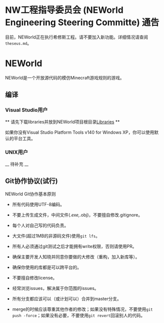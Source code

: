 # NW工程指导委员会 (NEWorld Engineering Steering Committe) 通告

目前，NEWorld正在执行希修斯工程。请不要加入新功能。详细情况请查阅`theseus.md`。

# NEWorld

NEWorld是一个开放源代码的模仿Minecraft游戏规则的游戏。

## 编译

### Visual Studio用户

** 请先下载libraries并放到NEWorld项目根目录[Libraries](http://pan.baidu.com/s/1jHz7rAe) **

如果你没有Visual Studio Platform Tools v140 for Windows XP，你可以使用默认的平台工具。

### UNIX用户

__ 待补充 __

## Git协作协议(试行)

NEWorld Git协作基本原则

- 所有代码使用UTF-8编码。

- 不要上传生成文件，中间文件(*.exe,*.obj)，不要擅自修改.gitignore。

- 每个人对自己写的代码负责。

- 大文件(超过1MB的非源码文件)使用`git lfs`。

- 所有人必须通过git测试之后才能拥有write权限，否则请使用PR。

- 确保主要开发人知晓并同意你要做的大修改（重构，加入新库等）。

- 确保你使用的库都是可以跨平台的。

- 不要擅自修改license。

- 经常浏览issues，解决属于你范围的issues。

- 所有分支都应该可以（或计划可以）合并到master分支。

- merge的时候应该尊重其他作者的修改；如果没有特殊情况，不要使用`git push -force`；如果没有必要，不要使用`git revert`回滚别人的代码。

